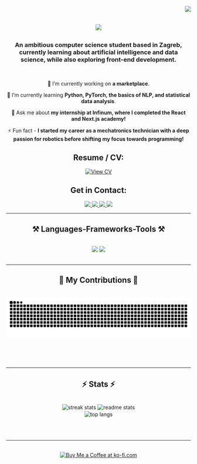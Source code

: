 <img align="right" src="https://visitor-badge.laobi.icu/badge?page_id=fran-galic.fran-galic" />

<h1 align="center">
    <img src="https://readme-typing-svg.herokuapp.com/?font=Righteous&size=35&center=true&vCenter=true&width=500&height=70&duration=4000&lines=Hi+There!+👋;+I'm+Fran+Galić!;&color=0A9548" />
</h1>

<h3 align="center">An ambitious computer science student based in Zagreb, currently learning about artificial intelligence and data science, while also exploring front-end development.</h3>

<br/>

<div align="center">
 
 🔭 I’m currently working on **a marketplace**.

 🌱 I’m currently learning **Python, PyTorch, the basics of NLP, and statistical data analysis**.

 💬 Ask me about **my internship at Infinum, where I completed the React and Next.js academy!**

 ⚡ Fun fact - **I started my career as a mechatronics technician with a deep passion for robotics before shifting my focus towards programming!**

</div>

<!-- New CV Section -->
<h2 align="center"><b>Resume / CV:</b></h2>
<div align="center">
  <a href="https://drive.google.com/file/d/1jxst3n7w4xXcQdNEhC5wd5B7LS7kiU10/view?usp=sharing" target="_blank">
    <img src="https://img.shields.io/badge/View%20CV-4285F4?style=for-the-badge&logo=googledrive&logoColor=white" alt="View CV" />
  </a>
</div>

<!-- Get in Contact Section -->
<h2 align="center"><b>Get in Contact:</b></h2>

<div align="center"> 
  <a href="mailto:fran.galic7@gmail.com">
    <img src="https://img.shields.io/badge/Gmail-E7E7E7?style=for-the-badge&logo=gmail&logoColor=red" />
  </a>
  <a href="mailto:fran.galic@fer.hr">
    <img src="https://img.shields.io/badge/Microsoft_Outlook-0078D4?style=for-the-badge&logo=microsoft-outlook&logoColor=white" />
  </a>
  <a href="https://linkedin.com/in/frangalic" target="_blank">
    <img src="https://img.shields.io/badge/LinkedIn-0077B5?style=for-the-badge&logo=linkedin&logoColor=white" />
  </a>
  <a href="https://www.instagram.com/galic_fran" target="_blank">
    <img src="https://img.shields.io/badge/Instagram-E4405F?style=for-the-badge&logo=instagram&logoColor=white" />
  </a>
</div>

 <hr/>
 
<h2 align="center">⚒️ Languages-Frameworks-Tools ⚒️</h2>
<br/>
<div align="center">
    <img src="https://skillicons.dev/icons?i=react,nextjs,ts,js,python,pytorch,git,jest,postman,html" />
    <img src="https://skillicons.dev/icons?i=css,nodejs,express,postgres,linux,bash,c,cpp,java,arduino" /><br>
</div>


<br/>
<hr/>

<div align="center">
  <h2>🐍 My Contributions 🐍</h2>
  <br>
  <img alt="snake eating my contributions" src="https://raw.githubusercontent.com/fran-galic/fran-galic/output/github-contribution-grid-snake.svg" />
  
  <br/><br/><br/>
</div>

<hr/>

<h2 align="center">⚡ Stats ⚡</h2>
<br>
<div align=center>
  <img width=390 src="https://github-readme-streak-stats-salesp07.vercel.app/?user=salesp07&count_private=true&theme=react&border_radius=10" alt="streak stats"/>
  <img width=390 src="https://github-readme-stats-salesp07.vercel.app/api?username=salesp07&count_private=true&show_icons=true&theme=react&rank_icon=github&border_radius=10" alt="readme stats" />
  <br/>
  <img width=325 align="center" src="https://github-readme-stats-salesp07.vercel.app/api/top-langs/?username=salesp07&hide=HTML&langs_count=8&layout=compact&theme=react&border_radius=10&size_weight=0.5&count_weight=0.5&exclude_repo=github-readme-stats" alt="top langs" />
</div>

<br/><br/>

<hr/>

<br/>

<div align="center">
<a href='https://ko-fi.com/V7V4RAK9C' target='_blank'><img height='64' style='border:0px;height:64px;' src='https://storage.ko-fi.com/cdn/kofi1.png?v=3' border='0' alt='Buy Me a Coffee at ko-fi.com' /></a>
</div>

<br/>
